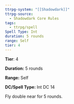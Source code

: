 ```yaml
---
ttrpg-system: "[[Shadowdark]]"
ttrpg-source:
  - Shadowdark Core Rules
tags:
  - ttrpg/spell
Spell Type: Int
duration: 5 rounds
range: Self
tier: 4
---
```

**Tier**: 4

**Duration:** 5 rounds

**Range:** Self

**DC/Spell Type:** Int DC 14

Fly double near for 5 rounds. 